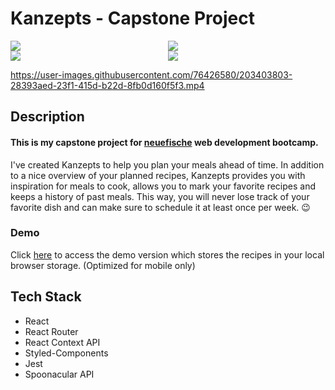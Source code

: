 # Kanzepts - Capstone Project

<div style="display: grid; grid-template-columns: 1fr 1fr; justify-content: center; align-items: center;">

<img src='https://user-images.githubusercontent.com/76426580/203407818-db221b93-d972-4cb2-b6fc-b876bc3a9efa.png' />
<img src='https://user-images.githubusercontent.com/76426580/203407833-3d785c12-101d-4a11-a1b9-d74fb1beaa08.png' />
<img src='https://user-images.githubusercontent.com/76426580/203407856-661c58c7-2899-4159-971b-b61d143fc8d3.png' />
<img src='https://user-images.githubusercontent.com/76426580/203407869-2ae141e5-cbca-4ebb-b8cb-4115fcf1e661.png' />
</div>

https://user-images.githubusercontent.com/76426580/203403803-28393aed-23f1-415d-b22d-8fb0d160f5f3.mp4

## Description
#### This is my capstone project for [neuefische](https://www.neuefische.de/en) web development bootcamp.

I've created Kanzepts to help you plan your meals ahead of time. In addition to a nice overview of your planned recipes, Kanzepts provides you with inspiration for meals to cook, allows you to mark your favorite recipes and keeps a history of past meals. This way, you will never lose track of your favorite dish and can make sure to schedule it at least once per week. 😉

### Demo
Click [here](https://capstone-project-app.vercel.app/) to access the demo version which stores the recipes in your local browser storage. (Optimized for mobile only)

## Tech Stack
- React
- React Router
- React Context API
- Styled-Components
- Jest
- Spoonacular API
